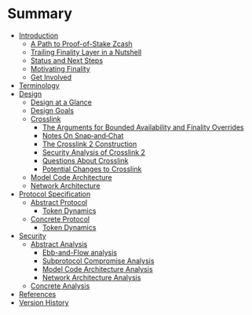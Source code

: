 # Summary

- [Introduction](./introduction.md)
  - [A Path to Proof-of-Stake Zcash](./introduction/a-path-to-pos-zcash.md)
  - [Trailing Finality Layer in a Nutshell](./introduction/trailing-finality-layer-in-a-nutshell.md)
  - [Status and Next Steps](./introduction/status-and-next-steps.md)
  - [Motivating Finality](./introduction/motivating-finality.md)
  - [Get Involved](./introduction/get-involved.md)
- [Terminology](./terminology.md)
- [Design](./design.md)
  - [Design at a Glance](./design/design-at-a-glance.md)
  - [Design Goals](./design/goals.md)
  - [Crosslink](./design/crosslink.md)
    - [The Arguments for Bounded Availability and Finality Overrides](./design/crosslink/the-arguments-for-bounded-availability-and-finality-overrides.md)
    - [Notes On Snap‑and‑Chat](./design/crosslink/notes-on-snap-and-chat.md)
    - [The Crosslink 2 Construction](./design/crosslink/construction.md)
    - [Security Analysis of Crosslink 2](./design/crosslink/security-analysis.md)
    - [Questions About Crosslink](./design/crosslink/questions.md)
    - [Potential Changes to Crosslink](./design/crosslink/potential-changes.md)
  - [Model Code Architecture]()
  - [Network Architecture]()
- [Protocol Specification]()
  - [Abstract Protocol]()
    - [Token Dynamics]()
  - [Concrete Protocol]()
    - [Token Dynamics]()
- [Security]()
  - [Abstract Analysis]()
    - [Ebb-and-Flow analysis]()
    - [Subprotocol Compromise Analysis]()
    - [Model Code Architecture Analysis]()
    - [Network Architecture Analysis]()
  - [Concrete Analysis]()
- [References](./references.md)
- [Version History](./version-history.md)
